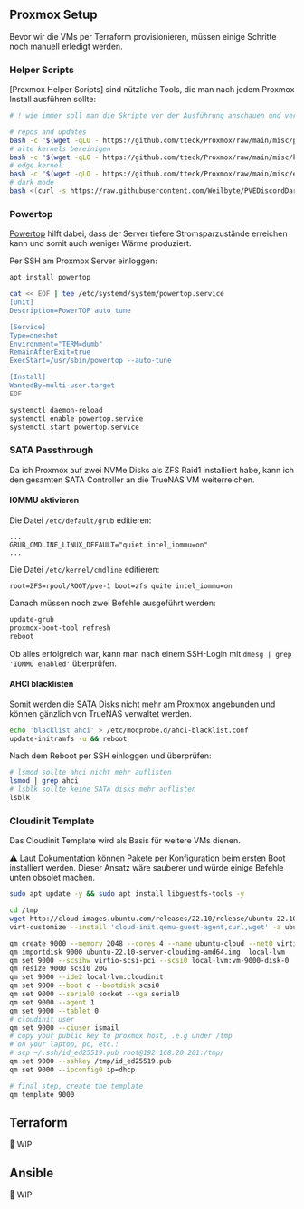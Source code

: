## Proxmox Setup

Bevor wir die VMs per Terraform provisionieren, müssen einige Schritte noch manuell erledigt werden.

### Helper Scripts

[Proxmox Helper Scripts] sind nützliche Tools, die man nach jedem Proxmox Install ausführen sollte:

  ```bash
  # ! wie immer soll man die Skripte vor der Ausführung anschauen und verifizieren
  
  # repos and updates
  bash -c "$(wget -qLO - https://github.com/tteck/Proxmox/raw/main/misc/post-pve-install.sh)"
  # alte kernels bereinigen
  bash -c "$(wget -qLO - https://github.com/tteck/Proxmox/raw/main/misc/kernel-clean.sh)"
  # edge kernel
  bash -c "$(wget -qLO - https://github.com/tteck/Proxmox/raw/main/misc/edge-kernel.sh)"
  # dark mode
  bash <(curl -s https://raw.githubusercontent.com/Weilbyte/PVEDiscordDark/master/PVEDiscordDark.sh ) install
  ```

### Powertop

[Powertop](https://wiki.ubuntuusers.de/PowerTOP/) hilft dabei, dass der Server tiefere Stromsparzustände erreichen kann und somit auch weniger Wärme produziert.

Per SSH am Proxmox Server einloggen:

   ```bash
   apt install powertop

   cat << EOF | tee /etc/systemd/system/powertop.service
   [Unit]
   Description=PowerTOP auto tune

   [Service]
   Type=oneshot
   Environment="TERM=dumb"
   RemainAfterExit=true
   ExecStart=/usr/sbin/powertop --auto-tune

   [Install]
   WantedBy=multi-user.target
   EOF

   systemctl daemon-reload
   systemctl enable powertop.service
   systemctl start powertop.service

   ```

### SATA Passthrough

Da ich Proxmox auf zwei NVMe Disks als ZFS Raid1 installiert habe, kann ich den gesamten SATA Controller an die TrueNAS VM weiterreichen.

#### IOMMU aktivieren

Die Datei `/etc/default/grub` editieren:

  ```
  ...
  GRUB_CMDLINE_LINUX_DEFAULT="quiet intel_iommu=on"
  ...
  ```

Die Datei `/etc/kernel/cmdline` editieren:

  ```
  root=ZFS=rpool/ROOT/pve-1 boot=zfs quite intel_iommu=on
  ```

Danach müssen noch zwei Befehle ausgeführt werden:

  ```bash
  update-grub
  proxmox-boot-tool refresh
  reboot
  ```

Ob alles erfolgreich war, kann man nach einem SSH-Login mit `dmesg | grep 'IOMMU enabled'` überprüfen.

#### AHCI blacklisten

Somit werden die SATA Disks nicht mehr am Proxmox angebunden und können gänzlich von TrueNAS verwaltet werden. 

  ```bash
  echo 'blacklist ahci' > /etc/modprobe.d/ahci-blacklist.conf
  update-initramfs -u && reboot
  ```

Nach dem Reboot per SSH einloggen und überprüfen:

  ```bash
  # lsmod sollte ahci nicht mehr auflisten
  lsmod | grep ahci  
  # lsblk sollte keine SATA disks mehr auflisten
  lsblk
  ```

### Cloudinit Template

Das Cloudinit Template wird als Basis für weitere VMs dienen. 

⚠️ Laut [Dokumentation](https://cloudinit.readthedocs.io/en/latest/reference/examples.html#install-arbitrary-packages) 
können Pakete per Konfiguration beim ersten Boot installiert werden. Dieser Ansatz wäre sauberer und würde einige Befehle unten
obsolet machen.

  ```bash
  sudo apt update -y && sudo apt install libguestfs-tools -y
  
  cd /tmp
  wget http://cloud-images.ubuntu.com/releases/22.10/release/ubuntu-22.10-server-cloudimg-amd64.img
  virt-customize --install 'cloud-init,qemu-guest-agent,curl,wget' -a ubuntu-22.10-server-cloudimg-amd64.img
  
  qm create 9000 --memory 2048 --cores 4 --name ubuntu-cloud --net0 virtio,bridge=vmbr0
  qm importdisk 9000 ubuntu-22.10-server-cloudimg-amd64.img  local-lvm
  qm set 9000 --scsihw virtio-scsi-pci --scsi0 local-lvm:vm-9000-disk-0
  qm resize 9000 scsi0 20G
  qm set 9000 --ide2 local-lvm:cloudinit
  qm set 9000 --boot c --bootdisk scsi0
  qm set 9000 --serial0 socket --vga serial0
  qm set 9000 --agent 1
  qm set 9000 --tablet 0
  # cloudinit user
  qm set 9000 --ciuser ismail
  # copy your public key to proxmox host, .e.g under /tmp
  # on your laptop, pc, etc.: 
  # scp ~/.ssh/id_ed25519.pub root@192.168.20.201:/tmp/
  qm set 9000 --sshkey /tmp/id_ed25519.pub
  qm set 9000 --ipconfig0 ip=dhcp
  
  # final step, create the template
  qm template 9000
  ```

## Terraform
🚧 WIP

## Ansible
🚧 WIP